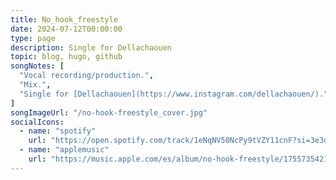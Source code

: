 ```yaml
---
title: No_hook_freestyle
date: 2024-07-12T00:00:00
type: page
description: Single for Dellachaouen
topic: blog, hugo, github
songNotes: [
  "Vocal recording/production.",
  "Mix.",
  "Single for [Dellachaouen](https://www.instagram.com/dellachaouen/)."
]
songImageUrl: "/no-hook-freestyle_cover.jpg"
socialIcons:
  - name: "spotify"
    url: "https://open.spotify.com/track/1eNqNV50NcPy9tVZY11cnF?si=3e3d8e3a111d4188"
  - name: "applemusic"
    url: "https://music.apple.com/es/album/no-hook-freestyle/1755735421?i=1755735434"
---
```

